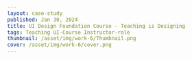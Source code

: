 ```yaml
---
layout: case-study
published: Jan 30, 2024
title: UI Design Foundation Course - Teaching is Designing
tags: Teaching UI-Course Instructor-role
thumbnail: /asset/img/work-6/Thumbnail.png
cover: /asset/img/work-6/cover.png
---
```

